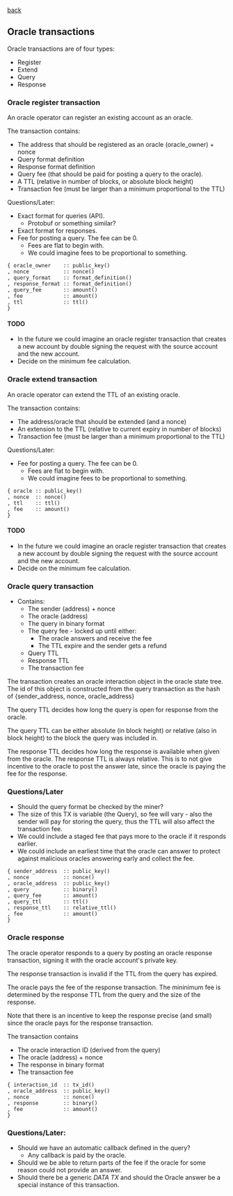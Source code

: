 [back](./oracles.md)
## Oracle transactions

Oracle transactions are of four types:
- Register
- Extend
- Query
- Response

### Oracle register transaction

An oracle operator can register an existing account as an oracle.

The transaction contains:
- The address that should be registered as an oracle (oracle_owner) + nonce
- Query format definition
- Response format definition
- Query fee (that should be paid for posting a query to the oracle).
- A TTL (relative in number of blocks, or absolute block height)
- Transaction fee (must be larger than a minimum proportional to the TTL)

Questions/Later:
- Exact format for queries (API).
  - Protobuf or something similar?
- Exact format for responses.
- Fee for posting a query. The fee can be 0.
  - Fees are flat to begin with.
  - We could imagine fees to be proportional to something.

```
{ oracle_owner    :: public_key()
, nonce           :: nonce()
, query_format    :: format_definition()
, response_format :: format_definition()
, query_fee       :: amount()
, fee             :: amount()
, ttl             :: ttl()
}
```

#### TODO
- In the future we could imagine an oracle register transaction that
  creates a new account by double signing the request with the source
  account and the new account.
- Decide on the minimum fee calculation.

### Oracle extend transaction

An oracle operator can extend the TTL of an existing oracle.

The transaction contains:
- The address/oracle that should be extended (and a nonce)
- An extension to the TTL (relative to current expiry in number of blocks)
- Transaction fee (must be larger than a minimum proportional to the TTL)

Questions/Later:
- Fee for posting a query. The fee can be 0.
  - Fees are flat to begin with.
  - We could imagine fees to be proportional to something.

```
{ oracle :: public_key()
, nonce  :: nonce()
, ttl    :: ttl()
, fee    :: amount()
}
```

#### TODO
- In the future we could imagine an oracle register transaction that
  creates a new account by double signing the request with the source
  account and the new account.
- Decide on the minimum fee calculation.

### Oracle query transaction
- Contains:
  - The sender (address) + nonce
  - The oracle (address)
  - The query in binary format
  - The query fee - locked up until either:
    - The oracle answers and receive the fee
    - The TTL expire and the sender gets a refund
  - Query TTL
  - Response TTL
  - The transaction fee

The transaction creates an oracle interaction object in the oracle
state tree. The id of this object is constructed from the query
transaction as the hash of {sender_address, nonce, oracle_address}

The query TTL decides how long the query is open for response from the
oracle.

The query TTL can be either absolute (in block height) or relative
(also in block height) to the block the query was included in.

The response TTL decides how long the response is available when given
from the oracle. The response TTL is always relative. This is to not
give incentive to the oracle to post the answer late, since the oracle
is paying the fee for the response.

### Questions/Later
- Should the query format be checked by the miner?
- The size of this TX is variable (the Query), so fee will vary - also the
sender will pay for storing the query, thus the TTL will also affect the
transaction fee.
- We could include a staged fee that pays more to the oracle if it
responds earlier.
- We could include an earliest time that the oracle can answer to
protect against malicious oracles answering early and collect the fee.


```
{ sender_address  :: public_key()
, nonce           :: nonce()
, oracle_address  :: public_key()
, query           :: binary()
, query_fee       :: amount()
, query_ttl       :: ttl()
, response_ttl    :: relative_ttl()
, fee             :: amount()
}
```

### Oracle response

The oracle operator responds to a query by posting an oracle response
transaction, signing it with the oracle account's private key.

The response transaction is invalid if the TTL from the query has
expired.

The oracle pays the fee of the response transaction. The mininimum fee
is determined by the response TTL from the query and the size of the
response.

Note that there is an incentive to keep the response precise (and
small) since the oracle pays for the response transaction.

The transaction contains
- The oracle interaction ID (derived from the query)
- The oracle (address) + nonce
- The response in binary format
- The transaction fee

```
{ interaction_id  :: tx_id()
, oracle_address  :: public_key()
, nonce           :: nonce()
, response        :: binary()
, fee             :: amount()
}
```

### Questions/Later:

- Should we have an automatic callback defined in the query?
  - Any callback is paid by the oracle.
- Should we be able to return parts of the fee if the oracle for some
    reason could not provide an answer.
- Should there be a generic _DATA TX_ and should the Oracle answer be a
    special instance of this transaction.
